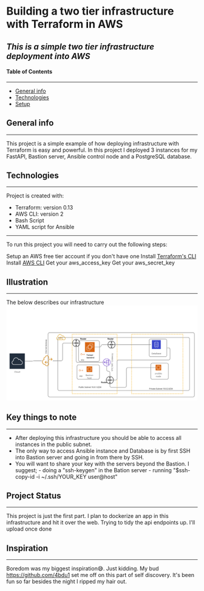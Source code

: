 # **Building a two tier infrastructure with Terraform in AWS**
## *This is a simple two tier infrastructure deployment into AWS*
#### Table of Contents
---
* [General info](#general-info)
* [Technologies](#technologies)
* [Setup](#setup)

## General info
---
This project is a simple example of how deploying infrastructure with Terraform is easy and powerful. In this project I deployed 3 instances for
my FastAPI, Bastion server, Ansible control node and a PostgreSQL database.

## Technologies
---
Project is created with:
* Terraform: version 0.13
* AWS CLI: version 2
* Bash Script
* YAML script for Ansible

---
To run this project you will need to carry out the following steps:

Setup an AWS free tier account if you don't have one
Install [Terraform's CLI](https://www.terraform.io/downloads.html)
Install [AWS CLI](https://docs.aws.amazon.com/cli/latest/userguide/cli-chap-install.html)
Get your aws_access_key
Get your aws_secret_key

## Illustration
---
The below describes our infrastructure
![infrastructure Design](./images/infrastructure.jpg)


## Key things to note
---
* After deploying this infrastructure you should be able to access all instances in the public subnet.
* The only way to access Ansible instance and Database is by first SSH into Bastion server and going in from there by SSH.
* You will want to share your key with the servers beyond the Bastion. I suggest;
        - doing a "ssh-keygen" in the Bation server
        - running "$ssh-copy-id -i ~/.ssh/YOUR_KEY user@host"

## Project Status
---
This project is just the first part. I plan to dockerize an app in this infrastructure and hit it over the web. Trying to tidy the api endpoints up. I'll upload once done

## Inspiration
---
Boredom was my biggest inspiration😅. Just kidding. My bud https://github.com/4bdu1 set me off on this part of self discovery. It's been fun so far besides the night I ripped my hair out.
